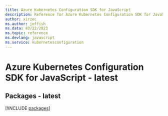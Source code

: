 ```yaml
---
title: Azure Kubernetes Configuration SDK for JavaScript
description: Reference for Azure Kubernetes Configuration SDK for JavaScript
author: xirzec
ms.author: jeffish
ms.data: 03/22/2023
ms.topic: reference
ms.devlang: javascript
ms.service: kubernetesconfiguration
---
```

# Azure Kubernetes Configuration SDK for JavaScript - latest
## Packages - latest
[!INCLUDE [packages](kubernetes-configuration-index.md)]